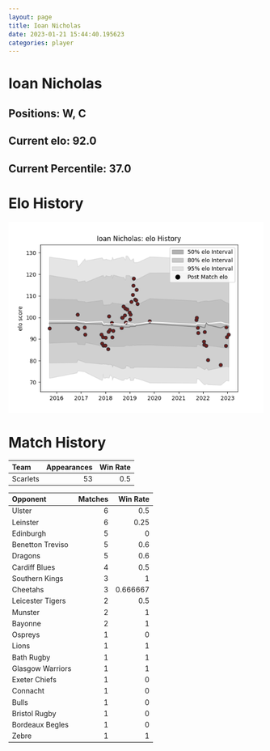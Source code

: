 ```yaml
---  
layout: page  
title: Ioan Nicholas  
date: 2023-01-21 15:44:40.195623  
categories: player  
---
```

# Ioan Nicholas

## Positions: W, C

## Current elo: 92.0

## Current Percentile: 37.0

# Elo History


![elo history](history_IoanNicholas.png)
# Match History


| Team     |   Appearances |   Win Rate |
|:---------|--------------:|-----------:|
| Scarlets |            53 |        0.5 |

| Opponent         |   Matches |   Win Rate |
|:-----------------|----------:|-----------:|
| Ulster           |         6 |   0.5      |
| Leinster         |         6 |   0.25     |
| Edinburgh        |         5 |   0        |
| Benetton Treviso |         5 |   0.6      |
| Dragons          |         5 |   0.6      |
| Cardiff Blues    |         4 |   0.5      |
| Southern Kings   |         3 |   1        |
| Cheetahs         |         3 |   0.666667 |
| Leicester Tigers |         2 |   0.5      |
| Munster          |         2 |   1        |
| Bayonne          |         2 |   1        |
| Ospreys          |         1 |   0        |
| Lions            |         1 |   1        |
| Bath Rugby       |         1 |   1        |
| Glasgow Warriors |         1 |   1        |
| Exeter Chiefs    |         1 |   0        |
| Connacht         |         1 |   0        |
| Bulls            |         1 |   0        |
| Bristol Rugby    |         1 |   0        |
| Bordeaux Begles  |         1 |   0        |
| Zebre            |         1 |   1        |